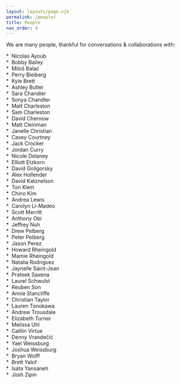 ```yaml
---
layout: layouts/page.njk
permalink: /people/
title: People
nav_order: 4
---
```


We are many people, thankful for conversations & collaborations with:

\* &nbsp;Nicolas Ayoub<br> \* &nbsp;Bobby Bailey<br> \* &nbsp;Miloš Balać<br> \* &nbsp;Perry Bleiberg<br> \* &nbsp;Kyle Brett<br> \* &nbsp;Ashley Butler<br> \* &nbsp;Sara Chandler<br> \* &nbsp;Sonya Chandler<br> \* &nbsp;Matt Charleston<br> \* &nbsp;Sam Charleston<br> \* &nbsp;David Chernow<br> \* &nbsp;Matt Cleinman<br> \* &nbsp;Janelle Christian<br> \* &nbsp;Casey Courtney<br> \* &nbsp;Jack Crocker<br> \* &nbsp;Jordan Curry<br> \* &nbsp;Nicole Delaney<br> \* &nbsp;Elliott Etzkorn<br> \* &nbsp;David Goligorsky<br> \* &nbsp;Alex Hollender<br> \* &nbsp;David Katznelson<br> \* &nbsp;Tori Klein<br> \* &nbsp;Chino Kim<br> \* &nbsp;Andrea Lewis<br> \* &nbsp;Carolyn Li-Madeo<br> \* &nbsp;Scott Merritt<br> \* &nbsp;Anthony Obi<br> \* &nbsp;Jeffrey Noh<br> \* &nbsp;Drew Pelberg<br> \* &nbsp;Peter Pelberg<br> \* &nbsp;Jason Perez<br> \* &nbsp;Howard Rheingold<br> \* &nbsp;Mamie Rheingold<br> \* &nbsp;Natalia Rodriguez<br> \* &nbsp;Jaynelle Saint-Jean<br> \* &nbsp;Prateek Saxena<br> \* &nbsp;Laurel Schwulst<br> \* &nbsp;Reuben Son<br> \* &nbsp;Annie Stancliffe<br> \* &nbsp;Christian Taylor<br> \* &nbsp;Lauren Tonokawa<br> \* &nbsp;Andrew Trousdale<br> \* &nbsp;Elizabeth Turner<br> \* &nbsp;Melissa Uhl<br> \* &nbsp;Caitlin Virtue<br> \* &nbsp;Denny Vrandečić<br> \* &nbsp;Yael Weissburg<br> \* &nbsp;Joshua Weissburg<br> \* &nbsp;Bryan Wolff<br> \* &nbsp;Brett Yalof<br> \* &nbsp;Isata Yansaneh<br> \* &nbsp;Josh Zipin
